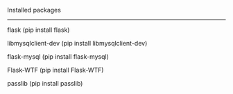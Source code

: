 Installed packages
 
-------------------


flask (pip install flask)

libmysqlclient-dev (pip install libmysqlclient-dev)

flask-mysql (pip install flask-mysql)

Flask-WTF (pip install Flask-WTF)

passlib (pip install passlib)
